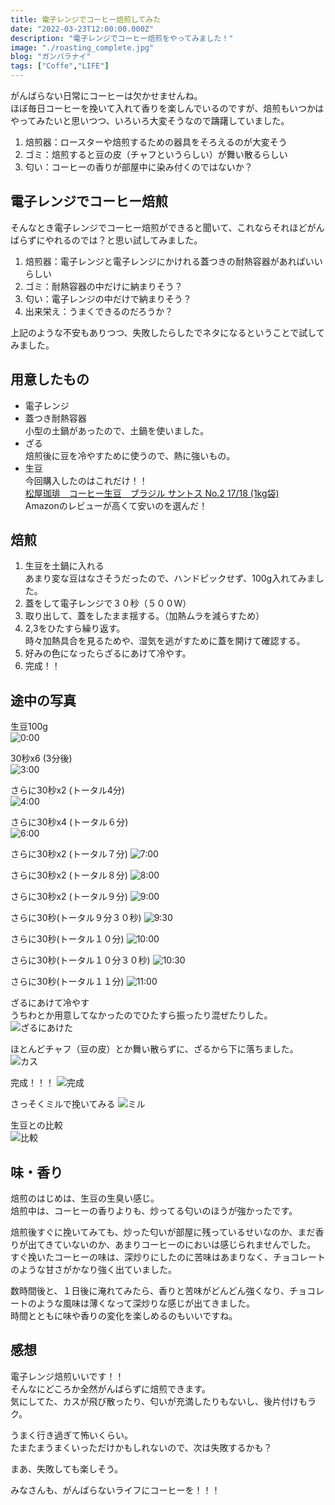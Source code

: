 ```yaml
---
title: 電子レンジでコーヒー焙煎してみた
date: "2022-03-23T12:00:00.000Z"
description: "電子レンジでコーヒー焙煎をやってみました！"
image: "./roasting_complete.jpg"
blog: "ガンバラナイ"
tags: ["Coffe","LIFE"]
---
```


がんばらない日常にコーヒーは欠かせませんね。  
ほぼ毎日コーヒーを挽いて入れて香りを楽しんでいるのですが、焙煎もいつかはやってみたいと思いつつ、いろいろ大変そうなので躊躇していました。

1. 焙煎器：ロースターや焙煎するための器具をそろえるのが大変そう
1. ゴミ：焙煎すると豆の皮（チャフというらしい）が舞い散るらしい
1. 匂い：コーヒーの香りが部屋中に染み付くのではないか？

## 電子レンジでコーヒー焙煎

そんなとき電子レンジでコーヒー焙煎ができると聞いて、これならそれほどがんばらずにやれるのでは？と思い試してみました。

1. 焙煎器：電子レンジと電子レンジにかけれる蓋つきの耐熱容器があればいいらしい
1. ゴミ：耐熱容器の中だけに納まりそう？
1. 匂い：電子レンジの中だけで納まりそう？
1. 出来栄え：うまくできるのだろうか？

上記のような不安もありつつ、失敗したらしたでネタになるということで試してみました。

## 用意したもの

* 電子レンジ
* 蓋つき耐熱容器  
   小型の土鍋があったので、土鍋を使いました。
* ざる  
   焙煎後に豆を冷やすために使うので、熱に強いもの。
* 生豆  
   今回購入したのはこれだけ！！  
   [松屋珈琲　コーヒー生豆　ブラジル サントス No.2 17/18 (1kg袋)](https://amzn.to/3L7B9VQ)  
   Amazonのレビューが高くて安いのを選んだ！  

## 焙煎

1. 生豆を土鍋に入れる  
   あまり変な豆はなさそうだったので、ハンドピックせず、100g入れてみました。
2. 蓋をして電子レンジで３０秒（５００W）
3. 取り出して、蓋をしたまま揺する。（加熱ムラを減らすため）
4. 2,3をひたすら繰り返す。  
   時々加熱具合を見るためや、湿気を逃がすために蓋を開けて確認する。  
5. 好みの色になったらざるにあけて冷やす。
6. 完成！！

## 途中の写真

生豆100g  
![0:00](./roasting_0000.jpg)

30秒x6 (3分後)  
![3:00](./roasting_0300.jpg)

さらに30秒x2 (トータル4分)  
![4:00](./roasting_0400.jpg)

さらに30秒x4 (トータル６分)  
![6:00](./roasting_0600.jpg)

さらに30秒x2 (トータル７分)
![7:00](./roasting_0700.jpg)

さらに30秒x2 (トータル８分)
![8:00](./roasting_0800.jpg)

さらに30秒x2 (トータル９分)
![9:00](./roasting_0900.jpg)

さらに30秒(トータル９分３０秒)
![9:30](./roasting_0900.jpg)

さらに30秒(トータル１０分)
![10:00](roasting_1000.jpg)

さらに30秒(トータル１０分３０秒)
![10:30](./roasting_1030.jpg)

さらに30秒(トータル１１分)
![11:00](./roasting_1100.jpg)

ざるにあけて冷やす  
うちわとか用意してなかったのでひたすら振ったり混ぜたりした。
![ざるにあけた](./roasting_zaru.jpg)

ほとんどチャフ（豆の皮）とか舞い散らずに、ざるから下に落ちました。
![カス](./roasting_kasu.jpg)

完成！！！
![完成](./roasting_complete.jpg)

さっそくミルで挽いてみる
![ミル](./roasting_mil.jpg)

生豆との比較  
![比較](./roasting_mame.jpg)

## 味・香り

焙煎のはじめは、生豆の生臭い感じ。  
焙煎中は、コーヒーの香りよりも、炒ってる匂いのほうが強かったです。

焙煎後すぐに挽いてみても、炒った匂いが部屋に残っているせいなのか、まだ香りが出てきていないのか、あまりコーヒーのにおいは感じられませんでした。  
すぐ挽いたコーヒーの味は、深炒りにしたのに苦味はあまりなく、チョコレートのような甘さがかなり強く出ていました。

数時間後と、１日後に淹れてみたら、香りと苦味がどんどん強くなり、チョコレートのような風味は薄くなって深炒りな感じが出てきました。  
時間とともに味や香りの変化を楽しめるのもいいですね。

## 感想

電子レンジ焙煎いいです！！  
そんなにどころか全然がんばらずに焙煎できます。  
気にしてた、カスが飛び散ったり、匂いが充満したりもないし、後片付けもラク。  

うまく行き過ぎて怖いくらい。  
たまたまうまくいっただけかもしれないので、次は失敗するかも？

まあ、失敗しても楽しそう。

みなさんも、がんばらないライフにコーヒーを！！！
